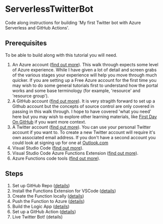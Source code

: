 # ServerlessTwitterBot
Code along instructions for building 'My first Twitter bot with Azure Serverless and GitHub Actions'.

## Prerequisites

To be able to build along with this tutorial you will need.

1. An Azure account ([find out more](https://azure.microsoft.com/)). This walk through expects some level of Azure experience. While I have given a lot of detail and screen grabs of the various stages your experience will help you move through much quicker. If you are setting up a Free Azure account for the first time you may wish to do some general tutorials first to understand how the portal works and some base terminology (for example, 'resource' and 'resource group').
2. A GitHub account ([find out more](https://github.com/)). It is very stragith forward to set up a Github account but the concepts of source control are only covered in passing in this walk through. I hope to have covered 'what you need' here but you may wish to explore other learning materials, like [First Day On GitHub](https://lab.github.com/githubtraining/paths/first-day-on-github) if you want more context.
3. A Twitter account ([find out more](https://twitter.com)). You can use your personal Twitter account if you want to. To create a new Twitter account will require it's own associated email address. If you don't have a second account you could look at signing up for one at [Outlook.com](https://outlook.com/)
4. Visual Studio Code ([find out more](https://code.visualstudio.com/)).
5. Visual Studio Code Azure Functions Extension ([find out more](https://marketplace.visualstudio.com/items?itemName=ms-azuretools.vscode-azurefunctions)).
6. Azure Functions code tools ([find out more](https://docs.microsoft.com/en-us/azure/azure-functions/functions-run-local)).

## Steps

1. Set up GitHub Repo ([details](https://github.com/TheRealCodeBeard/ServerlessTwitterBot/blob/master/STEP1.md))
2. Install the Functions Extension for VSCode ([details](https://github.com/TheRealCodeBeard/ServerlessTwitterBot/blob/master/STEP2.md))
3. Create the Function locally ([details](https://github.com/TheRealCodeBeard/ServerlessTwitterBot/blob/master/STEP3.md))
4. Push the Function to Azure ([details](https://github.com/TheRealCodeBeard/ServerlessTwitterBot/blob/master/STEP4.md))
5. Build the Logic App ([details](https://github.com/TheRealCodeBeard/ServerlessTwitterBot/blob/master/STEP5.md))
6. Set up a GitHub Action ([details](https://github.com/TheRealCodeBeard/ServerlessTwitterBot/blob/master/STEP6.md))
7. Live Twitter Bot! (details)


